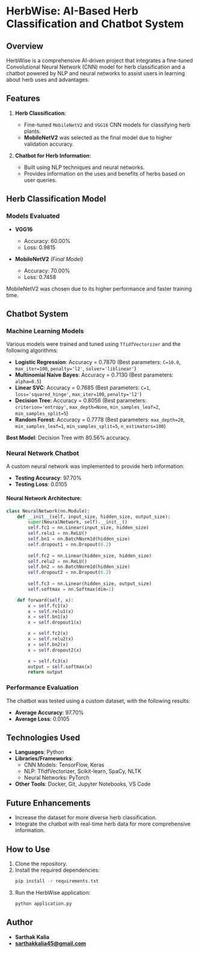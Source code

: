 # HerbWise: AI-Based Herb Classification and Chatbot System

## Overview
HerbWise is a comprehensive AI-driven project that integrates a fine-tuned Convolutional Neural Network (CNN) model for herb classification and a chatbot powered by NLP and neural networks to assist users in learning about herb uses and advantages.

## Features
1. **Herb Classification**: 
   - Fine-tuned `MobileNetV2` and `VGG16` CNN models for classifying herb plants.
   - **MobileNetV2** was selected as the final model due to higher validation accuracy.
   
2. **Chatbot for Herb Information**:
   - Built using NLP techniques and neural networks.
   - Provides information on the uses and benefits of herbs based on user queries.

## Herb Classification Model

### Models Evaluated
- **VGG16**
  - Accuracy: 60.00%
  - Loss: 0.9815
  
- **MobileNetV2** *(Final Model)*
  - Accuracy: 70.00%
  - Loss: 0.7458

MobileNetV2 was chosen due to its higher performance and faster training time.

## Chatbot System

### Machine Learning Models
Various models were trained and tuned using `TfidfVectorizer` and the following algorithms:

- **Logistic Regression**: Accuracy = 0.7870 (Best parameters: `C=10.0`, `max_iter=100`, `penalty='l2'`, `solver='liblinear'`)
- **Multinomial Naive Bayes**: Accuracy = 0.7130 (Best parameters: `alpha=0.5`)
- **Linear SVC**: Accuracy = 0.7685 (Best parameters: `C=1`, `loss='squared_hinge'`, `max_iter=100`, `penalty='l2'`)
- **Decision Tree**: Accuracy = 0.8056 (Best parameters: `criterion='entropy'`, `max_depth=None`, `min_samples_leaf=2`, `min_samples_split=5`)
- **Random Forest**: Accuracy = 0.7778 (Best parameters: `max_depth=20`, `min_samples_leaf=1`, `min_samples_split=5`, `n_estimators=100`)

**Best Model**: Decision Tree with 80.56% accuracy.

### Neural Network Chatbot
A custom neural network was implemented to provide herb information:

- **Testing Accuracy**: 97.70%
- **Testing Loss**: 0.0105

#### Neural Network Architecture:
```python
class NeuralNetwork(nn.Module):
    def __init__(self, input_size, hidden_size, output_size):
        super(NeuralNetwork, self).__init__()
        self.fc1 = nn.Linear(input_size, hidden_size)
        self.relu1 = nn.ReLU()
        self.bn1 = nn.BatchNorm1d(hidden_size)
        self.dropout1 = nn.Dropout(0.2)
        
        self.fc2 = nn.Linear(hidden_size, hidden_size)
        self.relu2 = nn.ReLU()
        self.bn2 = nn.BatchNorm1d(hidden_size)
        self.dropout2 = nn.Dropout(0.2)
        
        self.fc3 = nn.Linear(hidden_size, output_size)
        self.softmax = nn.Softmax(dim=1)

    def forward(self, x):
        x = self.fc1(x)
        x = self.relu1(x)
        x = self.bn1(x)
        x = self.dropout1(x)

        x = self.fc2(x)
        x = self.relu2(x)
        x = self.bn2(x)
        x = self.dropout2(x)

        x = self.fc3(x)
        output = self.softmax(x)
        return output
```

### Performance Evaluation
The chatbot was tested using a custom dataset, with the following results:
- **Average Accuracy**: 97.70%
- **Average Loss**: 0.0105

## Technologies Used
- **Languages**: Python
- **Libraries/Frameworks**: 
  - CNN Models: TensorFlow, Keras
  - NLP: TfidfVectorizer, Scikit-learn, SpaCy, NLTK
  - Neural Networks: PyTorch
- **Other Tools**: Docker, Git, Jupyter Notebooks, VS Code

## Future Enhancements
- Increase the dataset for more diverse herb classification.
- Integrate the chatbot with real-time herb data for more comprehensive information.

## How to Use
1. Clone the repository.
2. Install the required dependencies:
   ```bash
   pip install -r requirements.txt
   ```
3. Run the HerbWise application:
   ```bash
   python application.py
   ```
## Author

- **Sarthak Kalia**
- **sarthakkalia45@gmail.com**
